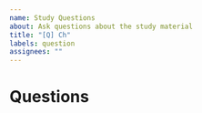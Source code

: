 ```yaml
---
name: Study Questions
about: Ask questions about the study material
title: "[Q] Ch"
labels: question
assignees: ""
---
```


# Questions
